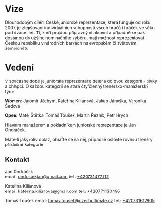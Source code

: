 # Vize

Dlouhodobým cílem České juniorské reprezentace, která funguje od roku 2007, je zlepšovaní individuálních schopnosti všech hráčů i hráček ve věku pod dvacet let. Ti, kteří projdou přípravnými akcemi a případně se pak dostanou do užšího nominačního výběru, mají možnost reprezentovat Českou republiku v národních barvách na evropském či světovém šampionátu.

# Vedení

V současné době je juniorská reprezentace dělena do dvou kategorií - dívky a chlapci. O každou kategorii se stará čtyřčlenný trenérsko-manažerský tým:

**Women**: Jaromír Jáchym, Kateřina Kilianová, Jakub Jánoška, Veronika Šedová

**Open**: Matěj Štětka, Tomáš Toušek, Martin Řezník, Petr Hrych

Hlavním manažerem a pokladníkem juniorské reprezentace je Jan Ondráček.

Máte-li jakýkoliv dotaz, obraťte se na něj, případně oslovte rovnou trenéry příslušné kategorie.

## Kontakt

Jan Ondráček  
email: [ondracekjan@gmail.com](mailto:ondracekjan@gmail.com)
tel.: [+420731477512](tel:%20+420731477512)


Kateřina Kiliánová  
email: [katerina.kilianova@gmail.com](mailto:katerina.kilianova@gmail.com)
tel.: [+420774130495](tel:%20+420774130495)

Tomáš Toušek 
email: [tomas.tousek@czechultimate.cz](mailto:tomas.tousek@czechultimate.cz)
tel.: [+420731612805](tel:%20+420731612805)
